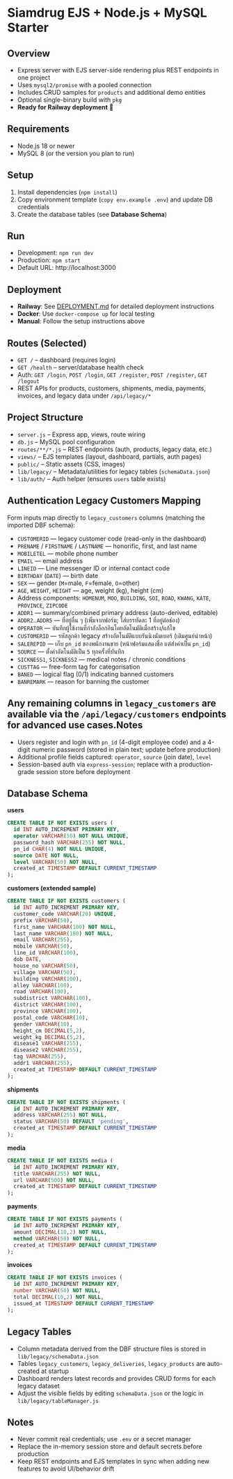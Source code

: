 ﻿Siamdrug EJS + Node.js + MySQL Starter
======================================

Overview
--------
- Express server with EJS server-side rendering plus REST endpoints in one project
- Uses `mysql2/promise` with a pooled connection
- Includes CRUD samples for `products` and additional demo entities
- Optional single-binary build with `pkg`
- **Ready for Railway deployment** 🚂

Requirements
------------
- Node.js 18 or newer
- MySQL 8 (or the version you plan to run)

Setup
-----
1. Install dependencies (`npm install`)
2. Copy environment template (`copy env.example .env`) and update DB credentials
3. Create the database tables (see **Database Schema**)

Run
---
- Development: `npm run dev`
- Production: `npm start`
- Default URL: http://localhost:3000

Deployment
---------
- **Railway**: See [DEPLOYMENT.md](./DEPLOYMENT.md) for detailed deployment instructions
- **Docker**: Use `docker-compose up` for local testing
- **Manual**: Follow the setup instructions above

Routes (Selected)
-----------------
- `GET /` – dashboard (requires login)
- `GET /health` – server/database health check
- Auth: `GET /login`, `POST /login`, `GET /register`, `POST /register`, `GET /logout`
- REST APIs for products, customers, shipments, media, payments, invoices, and legacy data under `/api/legacy/*`

Project Structure
-----------------
- `server.js` – Express app, views, route wiring
- `db.js` – MySQL pool configuration
- `routes/**/*.js` – REST endpoints (auth, products, legacy data, etc.)
- `views/` – EJS templates (layout, dashboard, partials, auth pages)
- `public/` – Static assets (CSS, images)
- `lib/legacy/` – Metadata/utilities for legacy tables (`schemaData.json`)
- `lib/auth/` – Auth helper (ensures `users` table exists)

Authentication 
Legacy Customers Mapping
------------------------
Form inputs map directly to `legacy_customers` columns (matching the imported DBF schema):

- `CUSTOMERID` — legacy customer code (read-only in the dashboard)
- `PRENAME` / `FIRSTNAME` / `LASTNAME` — honorific, first, and last name
- `MOBILETEL` — mobile phone number
- `EMAIL` — email address
- `LINEID` — Line messenger ID or internal contact code
- `BIRTHDAY` (`DATE`) — birth date
- `SEX` — gender (`M`=male, `F`=female, `O`=other)
- `AGE`, `WEIGHT`, `HEIGHT` — age, weight (kg), height (cm)
- Address components: `HOMENUM`, `MOO`, `BUILDING`, `SOI`, `ROAD`, `KWANG`, `KATE`, `PROVINCE`, `ZIPCODE`
- `ADDR1` — summary/combined primary address (auto-derived, editable)
- `ADDR2`..`ADDR5` — ที่อยู่อื่น ๆ (เพิ่มจากฟอร์ม; ใส่บรรทัดละ 1 ที่อยู่ต่อช่อง)
- `OPERATOR` — บันทึกผู้ใช้งานที่กำลังล็อกอินโดยอัตโนมัติเมื่อสร้าง/แก้ไข
- `CUSTOMERID` — รหัสลูกค้า legacy สร้างอัตโนมัติแบบรันนิงนัมเบอร์ (เติมศูนย์นำหน้า)
- `SALEREPID` — เก็บ `pn_id` ของพนักงานขาย (หน้าฟอร์มแสดงชื่อ แต่ส่งค่าเป็น `pn_id`)
- `SOURCE` — ตั้งค่าอัตโนมัติเป็น `5` ทุกครั้งที่บันทึก
- `SICKNESS1`, `SICKNESS2` — medical notes / chronic conditions
- `CUSTTAG` — free-form tag for categorisation
- `BANED` — logical flag (0/1) indicating banned customers
- `BANREMARK` — reason for banning the customer

Any remaining columns in `legacy_customers` are available via the `/api/legacy/customers` endpoints for advanced use cases.Notes
--------------------
- Users register and login with `pn_id` (4-digit employee code) and a 4-digit numeric password (stored in plain text; update before production)
- Additional profile fields captured: `operator`, `source` (join date), `level`
- Session-based auth via `express-session`; replace with a production-grade session store before deployment

Database Schema
---------------
**users**
```sql
CREATE TABLE IF NOT EXISTS users (
  id INT AUTO_INCREMENT PRIMARY KEY,
  operator VARCHAR(50) NOT NULL UNIQUE,
  password_hash VARCHAR(255) NOT NULL,
  pn_id CHAR(4) NOT NULL UNIQUE,
  source DATE NOT NULL,
  level VARCHAR(50) NOT NULL,
  created_at TIMESTAMP DEFAULT CURRENT_TIMESTAMP
);
```

**customers (extended sample)**
```sql
CREATE TABLE IF NOT EXISTS customers (
  id INT AUTO_INCREMENT PRIMARY KEY,
  customer_code VARCHAR(20) UNIQUE,
  prefix VARCHAR(50),
  first_name VARCHAR(100) NOT NULL,
  last_name VARCHAR(100) NOT NULL,
  email VARCHAR(255),
  mobile VARCHAR(50),
  line_id VARCHAR(100),
  dob DATE,
  house_no VARCHAR(50),
  village VARCHAR(50),
  building VARCHAR(100),
  alley VARCHAR(100),
  road VARCHAR(100),
  subdistrict VARCHAR(100),
  district VARCHAR(100),
  province VARCHAR(100),
  postal_code VARCHAR(10),
  gender VARCHAR(10),
  height_cm DECIMAL(5,2),
  weight_kg DECIMAL(5,2),
  disease1 VARCHAR(255),
  disease2 VARCHAR(255),
  tag VARCHAR(255),
  addr1 VARCHAR(255),
  created_at TIMESTAMP DEFAULT CURRENT_TIMESTAMP
);
```

**shipments**
```sql
CREATE TABLE IF NOT EXISTS shipments (
  id INT AUTO_INCREMENT PRIMARY KEY,
  address VARCHAR(255) NOT NULL,
  status VARCHAR(50) DEFAULT 'pending',
  created_at TIMESTAMP DEFAULT CURRENT_TIMESTAMP
);
```

**media**
```sql
CREATE TABLE IF NOT EXISTS media (
  id INT AUTO_INCREMENT PRIMARY KEY,
  title VARCHAR(255) NOT NULL,
  url VARCHAR(500) NOT NULL,
  created_at TIMESTAMP DEFAULT CURRENT_TIMESTAMP
);
```

**payments**
```sql
CREATE TABLE IF NOT EXISTS payments (
  id INT AUTO_INCREMENT PRIMARY KEY,
  amount DECIMAL(10,2) NOT NULL,
  method VARCHAR(50) NOT NULL,
  created_at TIMESTAMP DEFAULT CURRENT_TIMESTAMP
);
```

**invoices**
```sql
CREATE TABLE IF NOT EXISTS invoices (
  id INT AUTO_INCREMENT PRIMARY KEY,
  number VARCHAR(50) NOT NULL,
  total DECIMAL(10,2) NOT NULL,
  issued_at TIMESTAMP DEFAULT CURRENT_TIMESTAMP
);
```

Legacy Tables
-------------
- Column metadata derived from the DBF structure files is stored in `lib/legacy/schemaData.json`
- Tables `legacy_customers`, `legacy_deliveries`, `legacy_products` are auto-created at startup
- Dashboard renders latest records and provides CRUD forms for each legacy dataset
- Adjust the visible fields by editing `schemaData.json` or the logic in `lib/legacy/tableManager.js`

Notes
-----
- Never commit real credentials; use `.env` or a secret manager
- Replace the in-memory session store and default secrets before production
- Keep REST endpoints and EJS templates in sync when adding new features to avoid UI/behavior drift

